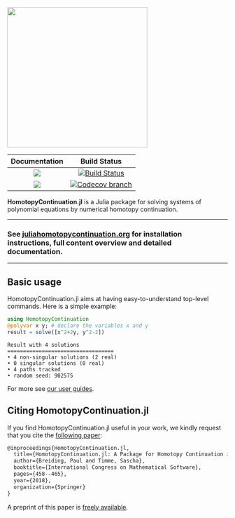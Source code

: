 <img src="https://www.juliahomotopycontinuation.org/images/logo_transparent_bg.png" width="320px">

| **Documentation** | **Build Status** |
|:-----------------:|:----------------:|
| [![][docs-stable-img]][docs-stable-url] | [![Build Status][build-img]][build-url] |
| [![][docs-dev-img]][docs-dev-url] | [![Codecov branch][codecov-img]][codecov-url]|

**HomotopyContinuation.jl** is a Julia package for solving systems of polynomial equations by numerical homotopy continuation.

---

### **See [juliahomotopycontinuation.org](https://www.juliahomotopycontinuation.org) for installation instructions, full content overview and detailed documentation.**

---

## Basic usage

HomotopyContinuation.jl aims at having easy-to-understand top-level commands. Here is a simple example:

```julia
using HomotopyContinuation
@polyvar x y; # declare the variables x and y
result = solve([x^2+2y, y^2-2])
```
```
Result with 4 solutions
==================================
• 4 non-singular solutions (2 real)
• 0 singular solutions (0 real)
• 4 paths tracked
• random seed: 902575
```

For more see [our user guides](https://www.juliahomotopycontinuation.org/guides/).


## Citing HomotopyContinuation.jl
If you find HomotopyContinuation.jl useful in your work, we kindly request that you cite the [following paper](https://link.springer.com/chapter/10.1007/978-3-319-96418-8_54):

```latex
@inproceedings{HomotopyContinuation.jl,
  title={HomotopyContinuation.jl: A Package for Homotopy Continuation in Julia},
  author={Breiding, Paul and Timme, Sascha},
  booktitle={International Congress on Mathematical Software},
  pages={458--465},
  year={2018},
  organization={Springer}
}
```

A preprint of this paper is [freely available](https://arxiv.org/abs/1711.10911).

[docs-stable-img]: https://img.shields.io/badge/docs-stable-blue.svg
[docs-dev-img]: https://img.shields.io/badge/docs-dev-blue.svg
[docs-stable-url]: https://www.juliahomotopycontinuation.org/HomotopyContinuation.jl/stable
[docs-dev-url]: https://www.juliahomotopycontinuation.org/HomotopyContinuation.jl/dev

[build-img]: https://travis-ci.org/JuliaHomotopyContinuation/HomotopyContinuation.jl.svg?branch=master
[build-url]: https://travis-ci.org/JuliaHomotopyContinuation/HomotopyContinuation.jl
[codecov-img]: https://codecov.io/gh/juliahomotopycontinuation/HomotopyContinuation.jl/branch/master/graph/badge.svg
[codecov-url]: https://codecov.io/gh/juliahomotopycontinuation/HomotopyContinuation.jl
